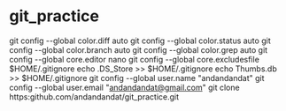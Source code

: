 # git_practice
git config --global color.diff   auto
git config --global color.status auto
git config --global color.branch auto
git config --global color.grep   auto
git config --global core.editor  nano
git config --global core.excludesfile $HOME/.gitignore
echo .DS_Store >> $HOME/.gitignore
echo Thumbs.db >> $HOME/.gitignore
git config --global user.name "andandandat"
git config --global user.email "andandandat@gmail.com"
git clone https:github.com/andandandat/git_practice.git
